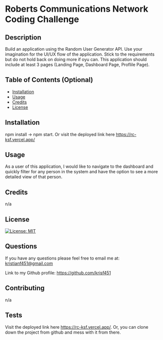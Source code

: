 # Roberts Communications Network Coding Challenge

## Description

Build an application using the Random User Generator API. Use your imagination for the UI/UX flow of the application. Stick to the requirements but do not hold back on doing more if oyu can. This application should include at least 3 pages (Landing Page, Dashboard Page, Proflile Page).

## Table of Contents (Optional)

- [Installation](#installation)
- [Usage](#usage)
- [Credits](#credits)
- [License](#license)

## Installation

npm install -> npm start. Or visit the deployed link here https://rc-ksf.vercel.app/

## Usage

As a user of this application, I would like to navigate to the dashboard and quickly filter for any person in the system and have the option to see a more detailed view of that person.

## Credits

n/a

## License

[![License: MIT](https://img.shields.io/badge/License-MIT-yellow.svg)](https://opensource.org/licenses/MIT)

## Questions

If you have any questions please feel free to email me at:
kristianf451@gmail.com

Link to my Github profile:
https://github.com/krisf451

## Contributing

n/a

## Tests

Visit the deployed link here https://rc-ksf.vercel.app/. Or, you can clone down the project from github and mess with it from there.
